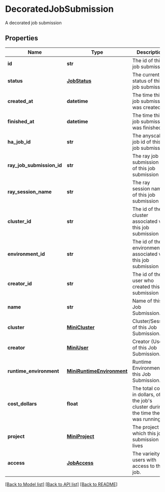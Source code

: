 # DecoratedJobSubmission

A decorated job submission
## Properties
Name | Type | Description | Notes
------------ | ------------- | ------------- | -------------
**id** | **str** | The id of this job submission | 
**status** | [**JobStatus**](JobStatus.md) | The current status of this job submission | 
**created_at** | **datetime** | The time this job submission was created | 
**finished_at** | **datetime** | The time this job submission was finished | [optional] 
**ha_job_id** | **str** | The anyscale job id of this job submission | [optional] 
**ray_job_submission_id** | **str** | The ray job submission id of this job submission | [optional] 
**ray_session_name** | **str** | The ray session name of this job submission | 
**cluster_id** | **str** | The id of the cluster associated with this job submission | 
**environment_id** | **str** | The id of the environment associated with this job submission | [optional] 
**creator_id** | **str** | The id of the user who created this job submission | [optional] 
**name** | **str** | Name of this Job Submission. | [optional] 
**cluster** | [**MiniCluster**](MiniCluster.md) | Cluster/Session of this Job Submission. | [optional] 
**creator** | [**MiniUser**](MiniUser.md) | Creator (User) of this Job Submission. | [optional] 
**runtime_environment** | [**MiniRuntimeEnvironment**](MiniRuntimeEnvironment.md) | Runtime Environment of this Job Submission. | [optional] 
**cost_dollars** | **float** | The total cost, in dollars, of the job&#39;s cluster during the time the job was running | [optional] 
**project** | [**MiniProject**](MiniProject.md) | The project in which this job submission lives | [optional] 
**access** | [**JobAccess**](JobAccess.md) | The varieity of users with access to this job. | [optional] 

[[Back to Model list]](../README.md#documentation-for-models) [[Back to API list]](../README.md#documentation-for-api-endpoints) [[Back to README]](../README.md)


